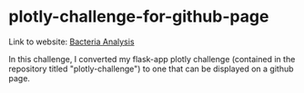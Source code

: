 # plotly-challenge-for-github-page

Link to website: [Bacteria Analysis](https://dianess.github.io/plotly-challenge-for-github-page/)

In this challenge, I converted my flask-app plotly challenge (contained in the repository titled "plotly-challenge") to one that can be displayed on a github page.
